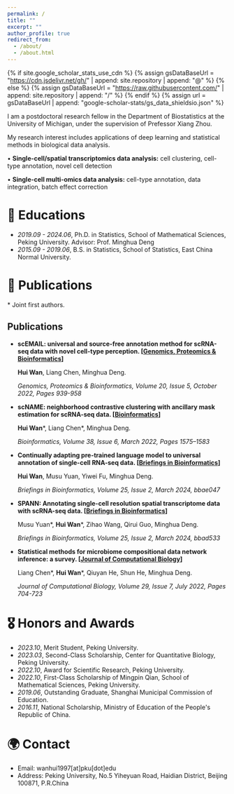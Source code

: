 ```yaml
---
permalink: /
title: ""
excerpt: ""
author_profile: true
redirect_from: 
  - /about/
  - /about.html
---
```


{% if site.google_scholar_stats_use_cdn %}
{% assign gsDataBaseUrl = "https://cdn.jsdelivr.net/gh/" | append: site.repository | append: "@" %}
{% else %}
{% assign gsDataBaseUrl = "https://raw.githubusercontent.com/" | append: site.repository | append: "/" %}
{% endif %}
{% assign url = gsDataBaseUrl | append: "google-scholar-stats/gs_data_shieldsio.json" %}

<span class='anchor' id='about-me'></span>

I am a postdoctoral research fellow in the Department of Biostatistics at the University of Michigan, under the supervision of Prefessor Xiang Zhou.

My research interest includes applications of deep learning and statistical methods in biological data analysis.

• **Single-cell/spatial transcriptomics data analysis:** cell clustering, cell-type annotation, novel cell detection 

• **Single-cell multi-omics data analysis:** cell-type annotation, data integration, batch effect correction

# 📖 Educations
- *2019.09 - 2024.06*, Ph.D. in Statistics, School of Mathematical Sciences, Peking University. Advisor: Prof. Minghua Deng
- *2015.09 - 2019.06*, B.S. in Statistics, School of Statistics, East China Normal University. 

# 📝 Publications 

<!-- <div class='paper-box'><div class='paper-box-image'><div><div class="badge">CVPR 2016</div><img src='images/500x300.png' alt="sym" width="100%"></div></div>
<div class='paper-box-text' markdown="1">

[Deep Residual Learning for Image Recognition](https://openaccess.thecvf.com/content_cvpr_2016/papers/He_Deep_Residual_Learning_CVPR_2016_paper.pdf)

**Kaiming He**, Xiangyu Zhang, Shaoqing Ren, Jian Sun

[**Project**](https://scholar.google.com/citations?view_op=view_citation&hl=zh-CN&user=DhtAFkwAAAAJ&citation_for_view=DhtAFkwAAAAJ:ALROH1vI_8AC) <strong><span class='show_paper_citations' data='DhtAFkwAAAAJ:ALROH1vI_8AC'></span></strong>
- Lorem ipsum dolor sit amet, consectetur adipiscing elit. Vivamus ornare aliquet ipsum, ac tempus justo dapibus sit amet. 
</div>
</div> -->

\* Joint first authors. 

## Publications

- **scEMAIL: universal and source-free annotation method for scRNA-seq data with novel cell-type perception. \[[Genomics, Proteomics & Bioinformatics](https://doi.org/10.1016/j.gpb.2022.12.008)\]**

  **Hui Wan**, Liang Chen, Minghua Deng.
  
  *Genomics, Proteomics & Bioinformatics, Volume 20, Issue 5, October 2022, Pages 939-958*

- **scNAME: neighborhood contrastive clustering with ancillary mask estimation for scRNA-seq data. \[[Bioinformatics](https://doi.org/10.1093/bioinformatics/btac011)\]**

  **Hui Wan**\*, Liang Chen\*, Minghua Deng.

  *Bioinformatics, Volume 38, Issue 6, March 2022, Pages 1575–1583*

- **Continually adapting pre-trained language model to universal annotation of single-cell RNA-seq data. \[[Briefings in Bioinformatics](https://academic.oup.com/bib/article/25/2/bbae047/7611935)\]**

  **Hui Wan**, Musu Yuan, Yiwei Fu, Minghua Deng.
  
  *Briefings in Bioinformatics, Volume 25, Issue 2, March 2024, bbae047*

- **SPANN: Annotating single-cell resolution spatial transcriptome data with scRNA-seq data. \[[Briefings in Bioinformatics](https://academic.oup.com/bib/article/25/2/bbad533/7590316)\]**
  
  Musu Yuan\*, **Hui Wan**\*, Zihao Wang, Qirui Guo, Minghua Deng.
  
  *Briefings in Bioinformatics, Volume 25, Issue 2, March 2024, bbad533*

- **Statistical methods for microbiome compositional data network inference: a survey. \[[Journal of Computational Biology](https://doi.org/10.1089/cmb.2021.0406)\]**

   Liang Chen\*, **Hui Wan**\*, Qiuyan He, Shun He, Minghua Deng.

  *Journal of Computational Biology, Volume 29, Issue 7, July 2022, Pages 704-723*


<!-- - [Lorem ipsum dolor sit amet, consectetur adipiscing elit. Vivamus ornare aliquet ipsum, ac tempus justo dapibus sit amet](https://github.com), A, B, C, **CVPR 2020** -->

# 🎖 Honors and Awards
- *2023.10*, Merit Student, Peking University.
- *2023.03*, Second-Class Scholarship, Center for Quantitative Biology, Peking University.
- *2022.10*, Award for Scientific Research, Peking University.
- *2022.10*, First-Class Scholarship of Mingpin Qian, School of Mathematical Sciences, Peking University.
- *2019.06*, Outstanding Graduate, Shanghai Municipal Commission of Education.
- *2016.11*, National Scholarship, Ministry of Education of the People's Republic of China.


# 🌍 Contact 
- Email: wanhui1997[at]pku[dot]edu
- Address: Peking University, No.5 Yiheyuan Road, Haidian District, Beijing 100871, P.R.China
